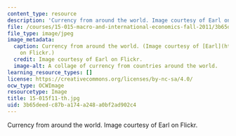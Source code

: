 ```yaml
---
content_type: resource
description: 'Currency from around the world. Image courtesy of Earl on Flickr. '
file: /courses/15-015-macro-and-international-economics-fall-2011/3b65deedc87ba174a248a0bf2ad902c4_15-015f11-th.jpg
file_type: image/jpeg
image_metadata:
  caption: Currency from around the world. (Image courtesy of [Earl](http://www.flickr.com/photos/earlg/182538685/)
    on Flickr.)
  credit: Image courtesy of Earl on Flickr.
  image-alt: A collage of currency from countries around the world.
learning_resource_types: []
license: https://creativecommons.org/licenses/by-nc-sa/4.0/
ocw_type: OCWImage
resourcetype: Image
title: 15-015f11-th.jpg
uid: 3b65deed-c87b-a174-a248-a0bf2ad902c4
---
```

Currency from around the world. Image courtesy of Earl on Flickr. 